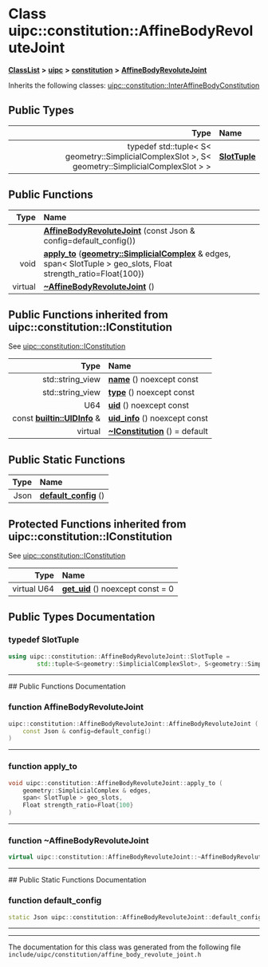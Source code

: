 

# Class uipc::constitution::AffineBodyRevoluteJoint



[**ClassList**](annotated.md) **>** [**uipc**](namespaceuipc.md) **>** [**constitution**](namespaceuipc_1_1constitution.md) **>** [**AffineBodyRevoluteJoint**](classuipc_1_1constitution_1_1_affine_body_revolute_joint.md)








Inherits the following classes: [uipc::constitution::InterAffineBodyConstitution](classuipc_1_1constitution_1_1_inter_affine_body_constitution.md)














## Public Types

| Type | Name |
| ---: | :--- |
| typedef std::tuple&lt; S&lt; geometry::SimplicialComplexSlot &gt;, S&lt; geometry::SimplicialComplexSlot &gt; &gt; | [**SlotTuple**](#typedef-slottuple)  <br> |




























































## Public Functions

| Type | Name |
| ---: | :--- |
|   | [**AffineBodyRevoluteJoint**](#function-affinebodyrevolutejoint) (const Json & config=default\_config()) <br> |
|  void | [**apply\_to**](#function-apply_to) ([**geometry::SimplicialComplex**](classuipc_1_1geometry_1_1_simplicial_complex.md) & edges, span&lt; SlotTuple &gt; geo\_slots, Float strength\_ratio=Float{100}) <br> |
| virtual  | [**~AffineBodyRevoluteJoint**](#function-affinebodyrevolutejoint) () <br> |




## Public Functions inherited from uipc::constitution::IConstitution

See [uipc::constitution::IConstitution](classuipc_1_1constitution_1_1_i_constitution.md)

| Type | Name |
| ---: | :--- |
|  std::string\_view | [**name**](classuipc_1_1constitution_1_1_i_constitution.md#function-name) () noexcept const<br> |
|  std::string\_view | [**type**](classuipc_1_1constitution_1_1_i_constitution.md#function-type) () noexcept const<br> |
|  U64 | [**uid**](classuipc_1_1constitution_1_1_i_constitution.md#function-uid) () noexcept const<br> |
|  const [**builtin::UIDInfo**](structuipc_1_1builtin_1_1_u_i_d_info.md) & | [**uid\_info**](classuipc_1_1constitution_1_1_i_constitution.md#function-uid_info) () noexcept const<br> |
| virtual  | [**~IConstitution**](classuipc_1_1constitution_1_1_i_constitution.md#function-iconstitution) () = default<br> |


## Public Static Functions

| Type | Name |
| ---: | :--- |
|  Json | [**default\_config**](#function-default_config) () <br> |






































































## Protected Functions inherited from uipc::constitution::IConstitution

See [uipc::constitution::IConstitution](classuipc_1_1constitution_1_1_i_constitution.md)

| Type | Name |
| ---: | :--- |
| virtual U64 | [**get\_uid**](classuipc_1_1constitution_1_1_i_constitution.md#function-get_uid) () noexcept const = 0<br> |








## Public Types Documentation




### typedef SlotTuple 

```C++
using uipc::constitution::AffineBodyRevoluteJoint::SlotTuple = 
        std::tuple<S<geometry::SimplicialComplexSlot>, S<geometry::SimplicialComplexSlot>>;
```




<hr>
## Public Functions Documentation




### function AffineBodyRevoluteJoint 

```C++
uipc::constitution::AffineBodyRevoluteJoint::AffineBodyRevoluteJoint (
    const Json & config=default_config()
) 
```




<hr>



### function apply\_to 

```C++
void uipc::constitution::AffineBodyRevoluteJoint::apply_to (
    geometry::SimplicialComplex & edges,
    span< SlotTuple > geo_slots,
    Float strength_ratio=Float{100}
) 
```




<hr>



### function ~AffineBodyRevoluteJoint 

```C++
virtual uipc::constitution::AffineBodyRevoluteJoint::~AffineBodyRevoluteJoint () 
```




<hr>
## Public Static Functions Documentation




### function default\_config 

```C++
static Json uipc::constitution::AffineBodyRevoluteJoint::default_config () 
```




<hr>

------------------------------
The documentation for this class was generated from the following file `include/uipc/constitution/affine_body_revolute_joint.h`

